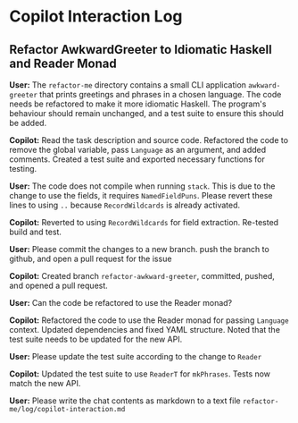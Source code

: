# Copilot Interaction Log

## Refactor AwkwardGreeter to Idiomatic Haskell and Reader Monad

**User:** The `refactor-me` directory contains a small CLI application `awkward-greeter` that prints greetings and phrases in a chosen language. The code needs be refactored to make it more idiomatic Haskell. The program's behaviour should remain unchanged, and a test suite to ensure this should be added.

**Copilot:** Read the task description and source code. Refactored the code to remove the global variable, pass `Language` as an argument, and added comments. Created a test suite and exported necessary functions for testing.

**User:** The code does not compile when running `stack`. This is due to the change to use the fields, it requires `NamedFieldPuns`. Please revert these lines to using `..` because `RecordWildcards` is already activated.

**Copilot:** Reverted to using `RecordWildcards` for field extraction. Re-tested build and test.

**User:** Please commit the changes to a new branch. push the branch to github, and open a pull request for the issue

**Copilot:** Created branch `refactor-awkward-greeter`, committed, pushed, and opened a pull request.

**User:** Can the code be refactored to use the Reader monad?

**Copilot:** Refactored the code to use the Reader monad for passing `Language` context. Updated dependencies and fixed YAML structure. Noted that the test suite needs to be updated for the new API.

**User:** Please update the test suite according to the change to `Reader`

**Copilot:** Updated the test suite to use `ReaderT` for `mkPhrases`. Tests now match the new API.

**User:** Please write the chat contents as markdown to a text file `refactor-me/log/copilot-interaction.md`
